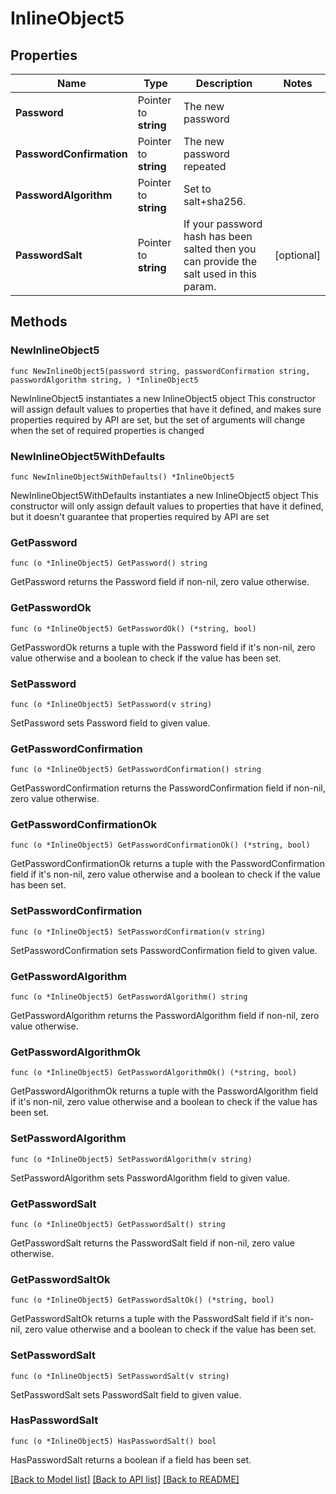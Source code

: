 # InlineObject5

## Properties

Name | Type | Description | Notes
------------ | ------------- | ------------- | -------------
**Password** | Pointer to **string** | The new password  | 
**PasswordConfirmation** | Pointer to **string** | The new password repeated | 
**PasswordAlgorithm** | Pointer to **string** | Set to salt+sha256. | 
**PasswordSalt** | Pointer to **string** | If your password hash has been salted then you can provide the salt used in this param. | [optional] 

## Methods

### NewInlineObject5

`func NewInlineObject5(password string, passwordConfirmation string, passwordAlgorithm string, ) *InlineObject5`

NewInlineObject5 instantiates a new InlineObject5 object
This constructor will assign default values to properties that have it defined,
and makes sure properties required by API are set, but the set of arguments
will change when the set of required properties is changed

### NewInlineObject5WithDefaults

`func NewInlineObject5WithDefaults() *InlineObject5`

NewInlineObject5WithDefaults instantiates a new InlineObject5 object
This constructor will only assign default values to properties that have it defined,
but it doesn't guarantee that properties required by API are set

### GetPassword

`func (o *InlineObject5) GetPassword() string`

GetPassword returns the Password field if non-nil, zero value otherwise.

### GetPasswordOk

`func (o *InlineObject5) GetPasswordOk() (*string, bool)`

GetPasswordOk returns a tuple with the Password field if it's non-nil, zero value otherwise
and a boolean to check if the value has been set.

### SetPassword

`func (o *InlineObject5) SetPassword(v string)`

SetPassword sets Password field to given value.


### GetPasswordConfirmation

`func (o *InlineObject5) GetPasswordConfirmation() string`

GetPasswordConfirmation returns the PasswordConfirmation field if non-nil, zero value otherwise.

### GetPasswordConfirmationOk

`func (o *InlineObject5) GetPasswordConfirmationOk() (*string, bool)`

GetPasswordConfirmationOk returns a tuple with the PasswordConfirmation field if it's non-nil, zero value otherwise
and a boolean to check if the value has been set.

### SetPasswordConfirmation

`func (o *InlineObject5) SetPasswordConfirmation(v string)`

SetPasswordConfirmation sets PasswordConfirmation field to given value.


### GetPasswordAlgorithm

`func (o *InlineObject5) GetPasswordAlgorithm() string`

GetPasswordAlgorithm returns the PasswordAlgorithm field if non-nil, zero value otherwise.

### GetPasswordAlgorithmOk

`func (o *InlineObject5) GetPasswordAlgorithmOk() (*string, bool)`

GetPasswordAlgorithmOk returns a tuple with the PasswordAlgorithm field if it's non-nil, zero value otherwise
and a boolean to check if the value has been set.

### SetPasswordAlgorithm

`func (o *InlineObject5) SetPasswordAlgorithm(v string)`

SetPasswordAlgorithm sets PasswordAlgorithm field to given value.


### GetPasswordSalt

`func (o *InlineObject5) GetPasswordSalt() string`

GetPasswordSalt returns the PasswordSalt field if non-nil, zero value otherwise.

### GetPasswordSaltOk

`func (o *InlineObject5) GetPasswordSaltOk() (*string, bool)`

GetPasswordSaltOk returns a tuple with the PasswordSalt field if it's non-nil, zero value otherwise
and a boolean to check if the value has been set.

### SetPasswordSalt

`func (o *InlineObject5) SetPasswordSalt(v string)`

SetPasswordSalt sets PasswordSalt field to given value.

### HasPasswordSalt

`func (o *InlineObject5) HasPasswordSalt() bool`

HasPasswordSalt returns a boolean if a field has been set.


[[Back to Model list]](../README.md#documentation-for-models) [[Back to API list]](../README.md#documentation-for-api-endpoints) [[Back to README]](../README.md)


